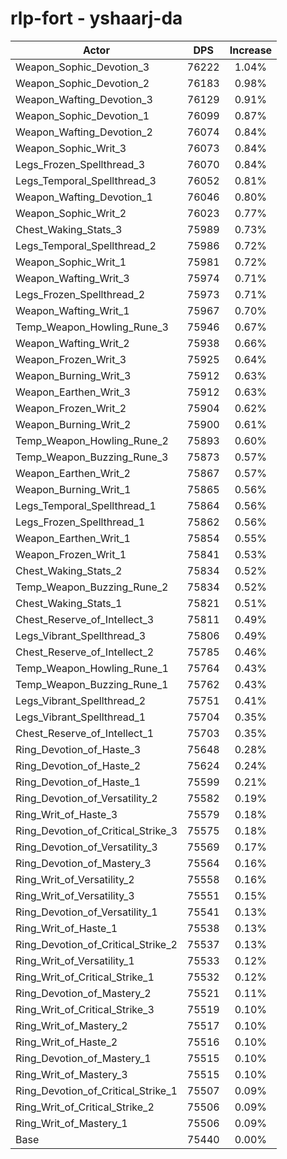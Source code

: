 # rlp-fort - yshaarj-da
| Actor | DPS | Increase |
|---|:---:|:---:|
|Weapon_Sophic_Devotion_3|76222|1.04%|
|Weapon_Sophic_Devotion_2|76183|0.98%|
|Weapon_Wafting_Devotion_3|76129|0.91%|
|Weapon_Sophic_Devotion_1|76099|0.87%|
|Weapon_Wafting_Devotion_2|76074|0.84%|
|Weapon_Sophic_Writ_3|76073|0.84%|
|Legs_Frozen_Spellthread_3|76070|0.84%|
|Legs_Temporal_Spellthread_3|76052|0.81%|
|Weapon_Wafting_Devotion_1|76046|0.80%|
|Weapon_Sophic_Writ_2|76023|0.77%|
|Chest_Waking_Stats_3|75989|0.73%|
|Legs_Temporal_Spellthread_2|75986|0.72%|
|Weapon_Sophic_Writ_1|75981|0.72%|
|Weapon_Wafting_Writ_3|75974|0.71%|
|Legs_Frozen_Spellthread_2|75973|0.71%|
|Weapon_Wafting_Writ_1|75967|0.70%|
|Temp_Weapon_Howling_Rune_3|75946|0.67%|
|Weapon_Wafting_Writ_2|75938|0.66%|
|Weapon_Frozen_Writ_3|75925|0.64%|
|Weapon_Burning_Writ_3|75912|0.63%|
|Weapon_Earthen_Writ_3|75912|0.63%|
|Weapon_Frozen_Writ_2|75904|0.62%|
|Weapon_Burning_Writ_2|75900|0.61%|
|Temp_Weapon_Howling_Rune_2|75893|0.60%|
|Temp_Weapon_Buzzing_Rune_3|75873|0.57%|
|Weapon_Earthen_Writ_2|75867|0.57%|
|Weapon_Burning_Writ_1|75865|0.56%|
|Legs_Temporal_Spellthread_1|75864|0.56%|
|Legs_Frozen_Spellthread_1|75862|0.56%|
|Weapon_Earthen_Writ_1|75854|0.55%|
|Weapon_Frozen_Writ_1|75841|0.53%|
|Chest_Waking_Stats_2|75834|0.52%|
|Temp_Weapon_Buzzing_Rune_2|75834|0.52%|
|Chest_Waking_Stats_1|75821|0.51%|
|Chest_Reserve_of_Intellect_3|75811|0.49%|
|Legs_Vibrant_Spellthread_3|75806|0.49%|
|Chest_Reserve_of_Intellect_2|75785|0.46%|
|Temp_Weapon_Howling_Rune_1|75764|0.43%|
|Temp_Weapon_Buzzing_Rune_1|75762|0.43%|
|Legs_Vibrant_Spellthread_2|75751|0.41%|
|Legs_Vibrant_Spellthread_1|75704|0.35%|
|Chest_Reserve_of_Intellect_1|75703|0.35%|
|Ring_Devotion_of_Haste_3|75648|0.28%|
|Ring_Devotion_of_Haste_2|75624|0.24%|
|Ring_Devotion_of_Haste_1|75599|0.21%|
|Ring_Devotion_of_Versatility_2|75582|0.19%|
|Ring_Writ_of_Haste_3|75579|0.18%|
|Ring_Devotion_of_Critical_Strike_3|75575|0.18%|
|Ring_Devotion_of_Versatility_3|75569|0.17%|
|Ring_Devotion_of_Mastery_3|75564|0.16%|
|Ring_Writ_of_Versatility_2|75558|0.16%|
|Ring_Writ_of_Versatility_3|75551|0.15%|
|Ring_Devotion_of_Versatility_1|75541|0.13%|
|Ring_Writ_of_Haste_1|75538|0.13%|
|Ring_Devotion_of_Critical_Strike_2|75537|0.13%|
|Ring_Writ_of_Versatility_1|75533|0.12%|
|Ring_Writ_of_Critical_Strike_1|75532|0.12%|
|Ring_Devotion_of_Mastery_2|75521|0.11%|
|Ring_Writ_of_Critical_Strike_3|75519|0.10%|
|Ring_Writ_of_Mastery_2|75517|0.10%|
|Ring_Writ_of_Haste_2|75516|0.10%|
|Ring_Devotion_of_Mastery_1|75515|0.10%|
|Ring_Writ_of_Mastery_3|75515|0.10%|
|Ring_Devotion_of_Critical_Strike_1|75507|0.09%|
|Ring_Writ_of_Critical_Strike_2|75506|0.09%|
|Ring_Writ_of_Mastery_1|75506|0.09%|
|Base|75440|0.00%|
